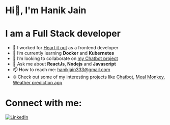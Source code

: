 # Hi👋, I'm Hanik Jain



# I am a Full Stack developer 

- 🔭 I worked for [Heart it out](hearitout.in) as a frontend developer 
- 🌱 I’m currently learning **Docker** and **Kubernetes**
- 👯 I’m looking to collaborate on [my Chatbot project](https://github.com/HanikJain/chatbot/)
- 💬 Ask me about **ReactJs**, **Nodejs** and **Javascript**
- 📫 How to reach me: hanikjain333@gmail.com 
- :globe_with_meridians: Check out some of my interesting projects like [Chatbot](https://github.com/HanikJain/chatbot/), [Meal Monkey](https://github.com/HanikJain/food-ordering-website), [Weather prediction app](https://github.com/HanikJain/Weather-App)



# Connect with me:

[![LinkedIn](https://img.shields.io/badge/LinkedIn-0077B5?style=for-the-badge&logo=linkedin&logoColor=white)](https://www.linkedin.com/in/hanik-jain-19a211144/)

